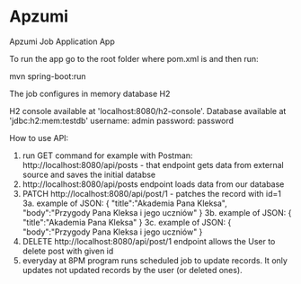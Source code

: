 # Apzumi
Apzumi Job Application App

To run the app go to the root folder where pom.xml is and then run:

mvn spring-boot:run

The job configures in memory database H2

H2 console available at 'localhost:8080/h2-console'. Database available at 'jdbc:h2:mem:testdb'
username: admin
password: password


How to use API:
1. run GET command for example with Postman: http://localhost:8080/api/posts - that endpoint gets data from external source and saves the initial databse
2. http://localhost:8080/api/posts endpoint loads data from our database
3. PATCH http://localhost:8080/api/post/1 - patches the record with id=1
3a. example of JSON:
    {
        "title":"Akademia Pana Kleksa",
        "body":"Przygody Pana Kleksa i jego uczniów"
    }
3b. example of JSON:
    {
        "title":"Akademia Pana Kleksa"
    }
3c. example of JSON:
    {
        "body":"Przygody Pana Kleksa i jego uczniów"
    }
4. DELETE http://localhost:8080/api/post/1 endpoint allows the User to delete post with given id
5. everyday at 8PM program runs scheduled job to update records. It only updates not updated records by the user (or deleted ones).
